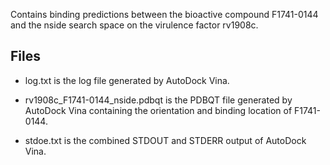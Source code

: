 Contains binding predictions between the bioactive compound F1741-0144 and the nside search space on the virulence factor rv1908c.

## Files

- log.txt is the log file generated by AutoDock Vina.

- rv1908c_F1741-0144_nside.pdbqt is the PDBQT file generated by AutoDock Vina containing the orientation and binding location of F1741-0144.

- stdoe.txt is the combined STDOUT and STDERR output of AutoDock Vina.

